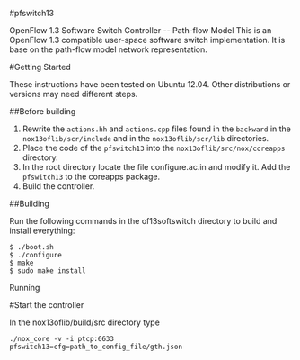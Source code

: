 #pfswitch13

OpenFlow 1.3 Software Switch Controller -- Path-flow Model
This is an OpenFlow 1.3 compatible user-space software switch implementation. It is base on the path-flow model 
network representation.

#Getting Started

These instructions have been tested on Ubuntu 12.04. Other distributions or versions may need different steps.

##Before building

1. Rewrite the `actions.hh` and `actions.cpp` files found in the `backward` in the `nox13oflib/scr/include` and in the `nox13oflib/scr/lib` directories.
2. Place the code of the `pfswitch13` into the `nox13oflib/src/nox/coreapps` directory. 
3. In the root directory locate the file configure.ac.in and modify it. Add the `pfswitch13` to the coreapps package.
4. Build the controller.

##Building

Run the following commands in the of13softswitch directory to build and install everything:

    $ ./boot.sh
    $ ./configure
    $ make
    $ sudo make install
Running

#Start the controller

In the nox13oflib/build/src directory type
```
./nox_core -v -i ptcp:6633  pfswitch13=cfg=path_to_config_file/gth.json
```
